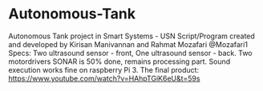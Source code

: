 # Autonomous-Tank
Autonomous Tank project in Smart Systems - USN
Script/Program created and developed by Kirisan Manivannan and Rahmat Mozafari @Mozafari1
Specs:
Two ultrasound sensor - front, One ultrasound sensor - back.
Two motordrivers
SONAR is 50% done, remains processing part.
Sound execution works fine on raspberry Pi 3.
The final product: https://www.youtube.com/watch?v=HAhpTGiK6eU&t=59s

